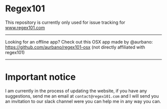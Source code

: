 Regex101
========

This repository is currently only used for issue tracking for www.regex101.com


------
Looking for an offline app? Check out this OSX app made by @aurbano: https://github.com/aurbano/regex101-osx (not directly affiliated with regex101)


------
Important notice
=======
I am currently in the process of updating the website, if you have any suggestions, send me an email at `contact@regex101.com` and I will send you an invitation to our slack channel were you can help me in any way you can.
